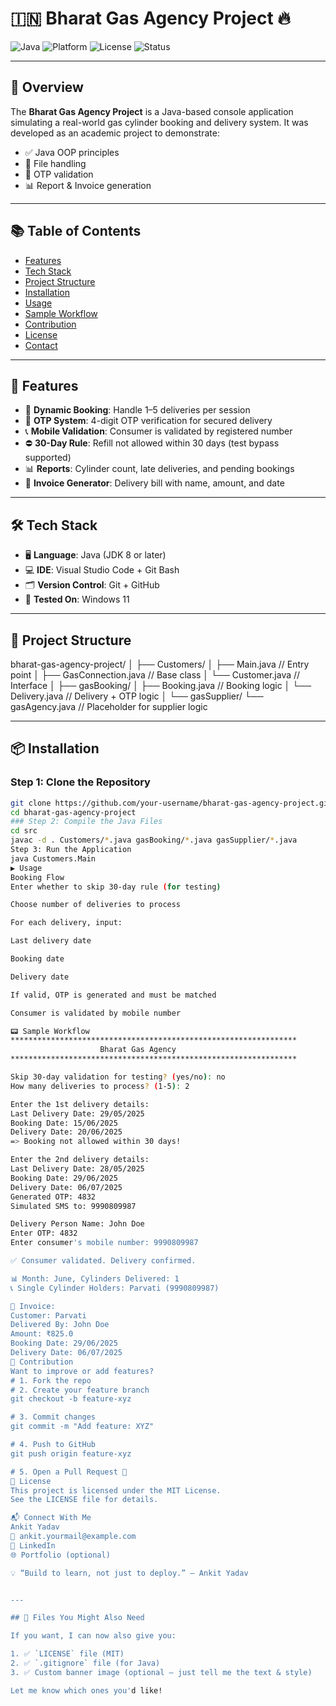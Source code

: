# 🇮🇳 Bharat Gas Agency Project 🔥

![Java](https://img.shields.io/badge/Java-8%2B-blue)
![Platform](https://img.shields.io/badge/Platform-Windows11-informational)
![License](https://img.shields.io/badge/License-MIT-brightgreen)
![Status](https://img.shields.io/badge/Status-Completed-success)

---

## 📌 Overview

The **Bharat Gas Agency Project** is a Java-based console application simulating a real-world gas cylinder booking and delivery system. It was developed as an academic project to demonstrate:

- ✅ Java OOP principles  
- 📁 File handling  
- 🔐 OTP validation  
- 📊 Report & Invoice generation

---

## 📚 Table of Contents

- [Features](#-features)
- [Tech Stack](#-tech-stack)
- [Project Structure](#-project-structure)
- [Installation](#-installation)
- [Usage](#-usage)
- [Sample Workflow](#-sample-workflow)
- [Contribution](#-contribution)
- [License](#-license)
- [Contact](#-connect-with-me)

---

## 🚀 Features

- 🔄 **Dynamic Booking**: Handle 1–5 deliveries per session  
- 🔐 **OTP System**: 4-digit OTP verification for secured delivery  
- 📞 **Mobile Validation**: Consumer is validated by registered number  
- ⛔ **30-Day Rule**: Refill not allowed within 30 days (test bypass supported)  
- 📊 **Reports**: Cylinder count, late deliveries, and pending bookings  
- 🧾 **Invoice Generator**: Delivery bill with name, amount, and date

---

## 🛠️ Tech Stack

- 🖥️ **Language**: Java (JDK 8 or later)
- 💻 **IDE**: Visual Studio Code + Git Bash
- 🗂️ **Version Control**: Git + GitHub
- 🧪 **Tested On**: Windows 11

---

## 📁 Project Structure
bharat-gas-agency-project/
│
├── Customers/
│ ├── Main.java // Entry point
│ ├── GasConnection.java // Base class
│ └── Customer.java // Interface
│
├── gasBooking/
│ ├── Booking.java // Booking logic
│ └── Delivery.java // Delivery + OTP logic
│
└── gasSupplier/
└── gasAgency.java // Placeholder for supplier logic

---

## 📦 Installation

### Step 1: Clone the Repository
```bash
git clone https://github.com/your-username/bharat-gas-agency-project.git
cd bharat-gas-agency-project
### Step 2: Compile the Java Files
cd src
javac -d . Customers/*.java gasBooking/*.java gasSupplier/*.java
Step 3: Run the Application
java Customers.Main
▶️ Usage
Booking Flow
Enter whether to skip 30-day rule (for testing)

Choose number of deliveries to process

For each delivery, input:

Last delivery date

Booking date

Delivery date

If valid, OTP is generated and must be matched

Consumer is validated by mobile number

📟 Sample Workflow
****************************************************************
                    Bharat Gas Agency
****************************************************************

Skip 30-day validation for testing? (yes/no): no
How many deliveries to process? (1-5): 2

Enter the 1st delivery details:
Last Delivery Date: 29/05/2025
Booking Date: 15/06/2025
Delivery Date: 20/06/2025
=> Booking not allowed within 30 days!

Enter the 2nd delivery details:
Last Delivery Date: 28/05/2025
Booking Date: 29/06/2025
Delivery Date: 06/07/2025
Generated OTP: 4832
Simulated SMS to: 9990809987

Delivery Person Name: John Doe
Enter OTP: 4832
Enter consumer's mobile number: 9990809987

✅ Consumer validated. Delivery confirmed.

📊 Month: June, Cylinders Delivered: 1
📞 Single Cylinder Holders: Parvati (9990809987)

🧾 Invoice:
Customer: Parvati  
Delivered By: John Doe  
Amount: ₹825.0  
Booking Date: 29/06/2025  
Delivery Date: 06/07/2025
🤝 Contribution
Want to improve or add features?
# 1. Fork the repo
# 2. Create your feature branch
git checkout -b feature-xyz

# 3. Commit changes
git commit -m "Add feature: XYZ"

# 4. Push to GitHub
git push origin feature-xyz

# 5. Open a Pull Request 🚀
🪪 License
This project is licensed under the MIT License.
See the LICENSE file for details.

📬 Connect With Me
Ankit Yadav
📧 ankit.yourmail@example.com
🔗 LinkedIn
🌐 Portfolio (optional)

💡 “Build to learn, not just to deploy.” — Ankit Yadav


---

## 📂 Files You Might Also Need

If you want, I can now also give you:

1. ✅ `LICENSE` file (MIT)
2. ✅ `.gitignore` file (for Java)
3. ✅ Custom banner image (optional – just tell me the text & style)

Let me know which ones you'd like!
